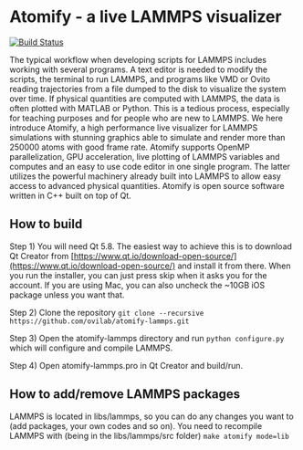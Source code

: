 # Atomify - a live LAMMPS visualizer #

[![Build Status](https://travis-ci.org/ovilab/atomify-lammps.svg?branch=dev)](https://travis-ci.org/ovilab/atomify-lammps)

The typical workflow when developing scripts for LAMMPS includes working with several programs. A text editor is needed to modify the scripts, the terminal to run LAMMPS, and programs like VMD or Ovito reading trajectories from a file dumped to the disk to visualize the system over time. If physical quantities are computed with LAMMPS, the data is often plotted with MATLAB or Python. This is a tedious process, especially for teaching purposes and for people who are new to LAMMPS. We here introduce Atomify, a high performance live visualizer for LAMMPS simulations with stunning graphics able to simulate and render more than 250000 atoms with good frame rate. Atomify supports OpenMP parallelization, GPU acceleration, live plotting of LAMMPS variables and computes and an easy to use code editor in one single program. The latter utilizes the powerful machinery already built into LAMMPS to allow easy access to advanced physical quantities. Atomify is open source software written in C++ built on top of Qt. 

## How to build ##
Step 1)
You will need Qt 5.8. The easiest way to achieve this is to download Qt Creator from [https://www.qt.io/download-open-source/](https://www.qt.io/download-open-source/) and install it from there. When you run the installer, you can just press skip when it asks you for the account. If you are using Mac, you can also uncheck the ~10GB iOS package unless you want that.

Step 2)
Clone the repository `git clone --recursive https://github.com/ovilab/atomify-lammps.git`

Step 3)
Open the atomify-lammps directory and run `python configure.py` which will configure and compile LAMMPS. 

Step 4)
Open atomify-lammps.pro in Qt Creator and build/run.

## How to add/remove LAMMPS packages ##
LAMMPS is located in libs/lammps, so you can do any changes you want to (add packages, your own codes and so on). You need to recompile LAMMPS with (being in the libs/lammps/src folder)
`make atomify mode=lib`